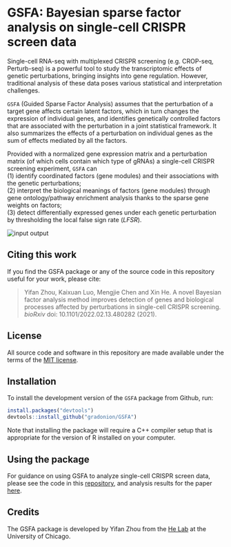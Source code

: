 # GSFA: Bayesian sparse factor analysis on single-cell CRISPR screen data

Single-cell RNA-seq with multiplexed CRISPR screening (e.g. CROP-seq, Perturb-seq) 
is a powerful tool to study the transcriptomic effects of genetic perturbations, 
bringing insights into gene regulation. However, traditional analysis of these data 
poses various statistical and interpretation challenges.

`GSFA` (Guided Sparse Factor Analysis) assumes that the perturbation of a target gene 
affects certain latent factors, which in turn changes the expression of individual genes, 
and identifies genetically controlled factors that are associated with the perturbation 
in a joint statistical framework. It also summarizes the effects of a perturbation 
on individual genes as the sum of effects mediated by all the factors.

Provided with a normalized gene expression matrix and a perturbation matrix 
(of which cells contain which type of gRNAs) a single-cell CRISPR screening experiment, 
`GSFA` can   
(1) identify coordinated factors (gene modules) and their associations with the 
genetic perturbations;    
(2) interpret the biological meanings of factors (gene modules) through gene 
ontology/pathway enrichment analysis thanks to the sparse gene weights on factors;    
(3) detect differentially expressed genes under each genetic perturbation by 
thresholding the local false sign rate (_LFSR_).

![input output](man/figures/schematic.png)

## Citing this work

If you find the GSFA package or any of the source code in this
repository useful for your work, please cite:

> Yifan Zhou, Kaixuan Luo, Mengjie Chen and Xin He. 
> A novel Bayesian factor analysis method improves detection of genes and 
> biological processes affected by perturbations in single-cell CRISPR screening. 
> *bioRxiv* doi: 10.1101/2022.02.13.480282 (2021).

## License

All source code and software in this repository are made available
under the terms of the [MIT license][mit-license].

## Installation

To install the development version of the `GSFA` package from Github, run:

```R
install.packages("devtools")
devtools::install_github("gradonion/GSFA")
```

Note that installing the package will require a C++ compiler setup that is appropriate for the version of R installed on your computer.

## Using the package

For guidance on using GSFA to analyze single-cell CRISPR screen data, please see the code in this 
[repository][paper_github], and analysis results for the paper [here][result_website].

## Credits

The GSFA package is developed by Yifan Zhou from the
[He Lab](http://xinhelab.org) at the University of Chicago.

[mit-license]: https://opensource.org/licenses/mit-license.html
[paper_github]: https://github.com/gradonion/GSFA_paper/
[result_website]: https://gradonion.github.io/GSFA_paper/
